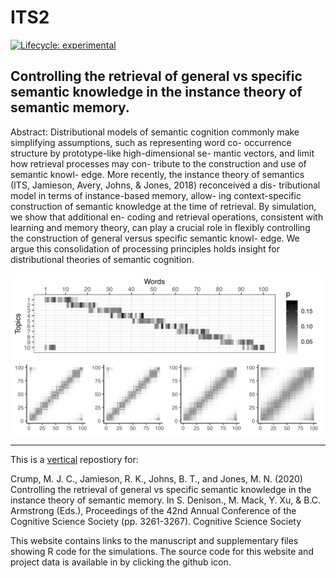 # ITS2

<!-- badges: start -->
[![Lifecycle: experimental](https://img.shields.io/badge/lifecycle-experimental-orange.svg)](https://www.tidyverse.org/lifecycle/#experimental)

<!-- badges: end -->

## Controlling the retrieval of general vs specific semantic knowledge in the instance theory of semantic memory.

<div class="row">
<div class="col-sm-6">

Abstract: Distributional models of semantic cognition commonly make simplifying assumptions, such as representing word co- occurrence structure by prototype-like high-dimensional se- mantic vectors, and limit how retrieval processes may con- tribute to the construction and use of semantic knowl- edge. More recently, the instance theory of semantics (ITS, Jamieson, Avery, Johns, & Jones, 2018) reconceived a dis- tributional model in terms of instance-based memory, allow- ing context-specific construction of semantic knowledge at the time of retrieval. By simulation, we show that additional en- coding and retrieval operations, consistent with learning and memory theory, can play a crucial role in flexibly controlling the construction of general versus specific semantic knowl- edge. We argue this consolidation of processing principles holds insight for distributional theories of semantic cognition.
</div>
<div class="col-sm-6">
<img src='man/figures/front.png' align="center" />
</div>
</div>

---

This is a [vertical](https://crumplab.github.io/vertical/) repostiory for:

Crump, M. J. C., Jamieson, R. K., Johns, B. T., and Jones, M. N. (2020) Controlling the retrieval of general vs specific semantic knowledge in the instance theory of semantic memory.  In S. Denison., M. Mack, Y. Xu, & B.C. Armstrong (Eds.), Proceedings of the 42nd Annual Conference of the Cognitive Science Society (pp. 3261-3267). Cognitive Science Society

This website contains links to the manuscript and supplementary files showing R code for the simulations. The source code for this website and project data is available in by clicking the github icon.






